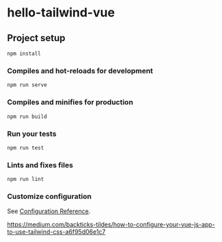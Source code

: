 # hello-tailwind-vue

## Project setup
```
npm install
```

### Compiles and hot-reloads for development
```
npm run serve
```

### Compiles and minifies for production
```
npm run build
```

### Run your tests
```
npm run test
```

### Lints and fixes files
```
npm run lint
```

### Customize configuration
See [Configuration Reference](https://cli.vuejs.org/config/).

https://medium.com/backticks-tildes/how-to-configure-your-vue-js-app-to-use-tailwind-css-a6f95d06e1c7
